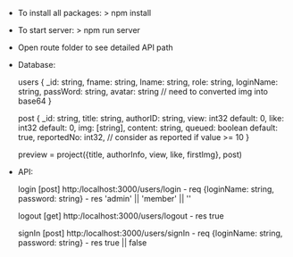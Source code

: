 
* To install all packages: > npm install

* To start server:         > npm run server

* Open route folder to see detailed API path

* Database:

    users {
        _id: string,
        fname: string,
        lname: string,
        role: string,
        loginName: string,
        passWord: string,
        avatar: string     // need to converted img into base64
    }

    post {
        _id: string,
        title: string,
        authorID: string,
        view: int32 default: 0,
        like: int32 default: 0,
        img: [string],
        content: string,
        queued: boolean default: true,
        reportedNo: int32,     // consider as reported if value >= 10
    }

    preview = project({title, authorInfo, view, like, firstImg}, post)

* API:

    login  [post] http:/localhost:3000/users/login
        - req {loginName: string, password: string}
        - res 'admin' || 'member' || ''

    logout [get]  http:/localhost:3000/users/logout
        - res true

    signIn [post] http:/localhost:3000/users/signIn
        - req {loginName: string, password: string}
        - res true || false
